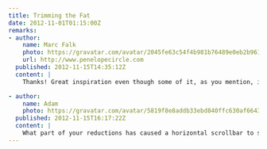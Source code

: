 ```yaml
---
title: Trimming the Fat
date: 2012-11-01T01:15:00Z
remarks:
- author:
    name: Marc Falk
    photo: https://gravatar.com/avatar/2045fe63c54f4b981b76489e0eb2b961
    url: http://www.penelopecircle.com
  published: 2012-11-15T14:35:12Z
  content: |
    Thanks! Great inspiration even though some of it, as you mention, is a bit overkill. I’ve never heard of base64 backgrounds. Will definitely look into that.

- author:
    name: Adam
    photo: https://gravatar.com/avatar/5819f8e8addb33ebd840ffc630af6643
  published: 2012-11-15T16:17:22Z
  content: |
    What part of your reductions has caused a horizontal scrollbar to show up at a 1280 resolution on Chrome?
---
```

